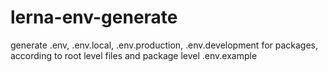 # lerna-env-generate

generate .env, .env.local, .env.production, .env.development for packages, according to root level files and package level .env.example
